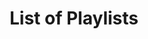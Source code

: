 ---
layout: index
title: List of Playlists
playlists: [    
    the-origin,
    the-experiment,
    the-prototype,
    the-product,
    the-chill,
    the-house,
    three-piece1,
    three-piece2,
    under-development,
    recent-releases 
]
---